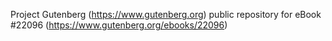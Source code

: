 Project Gutenberg (https://www.gutenberg.org) public repository for eBook #22096 (https://www.gutenberg.org/ebooks/22096)
